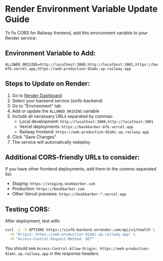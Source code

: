 # Render Environment Variable Update Guide

To fix CORS for Railway frontend, add this environment variable to your Render service:

## Environment Variable to Add:

```
ALLOWED_ORIGINS=http://localhost:3000,http://localhost:3001,https://bookbarber-6fb.vercel.app,https://web-production-92a6c.up.railway.app
```

## Steps to Update on Render:

1. Go to [Render Dashboard](https://dashboard.render.com)
2. Select your backend service (sixfb-backend)
3. Go to "Environment" tab
4. Add or update the `ALLOWED_ORIGINS` variable
5. Include all necessary URLs separated by commas:
   - Local development: `http://localhost:3000,http://localhost:3001`
   - Vercel deployments: `https://bookbarber-6fb.vercel.app`
   - Railway frontend: `https://web-production-92a6c.up.railway.app`
6. Click "Save Changes"
7. The service will automatically redeploy

## Additional CORS-friendly URLs to consider:

If you have other frontend deployments, add them to the comma-separated list:
- Staging: `https://staging.bookbarber.com`
- Production: `https://bookbarber.com`
- Other Vercel previews: `https://bookbarber-*.vercel.app`

## Testing CORS:

After deployment, test with:

```bash
curl -I -X OPTIONS https://sixfb-backend.onrender.com/api/v1/health \
  -H "Origin: https://web-production-92a6c.up.railway.app" \
  -H "Access-Control-Request-Method: GET"
```

You should see `Access-Control-Allow-Origin: https://web-production-92a6c.up.railway.app` in the response headers.
